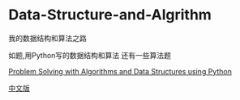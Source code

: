# Data-Structure-and-Algrithm
我的数据结构和算法之路

如题,用Python写的数据结构和算法
还有一些算法题

[Problem Solving with Algorithms and Data Structures using Python](http://interactivepython.org/lpomz/courselib/static/pythonds/index.html)

[中文版](https://facert.gitbooks.io/python-data-structure-cn/content/)
